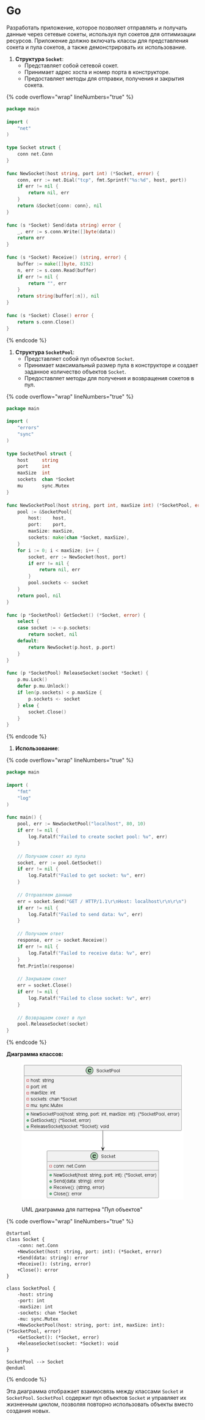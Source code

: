 # Go

Разработать приложение, которое позволяет отправлять и получать данные через сетевые сокеты, используя пул сокетов для оптимизации ресурсов. Приложение должно включать классы для представления сокета и пула сокетов, а также демонстрировать их использование.

1. **Структура `Socket`**:
   * Представляет собой сетевой сокет.
   * Принимает адрес хоста и номер порта в конструкторе.
   * Предоставляет методы для отправки, получения и закрытия сокета.

{% code overflow="wrap" lineNumbers="true" %}
```go
package main

import (
    "net"
)

type Socket struct {
    conn net.Conn
}

func NewSocket(host string, port int) (*Socket, error) {
    conn, err := net.Dial("tcp", fmt.Sprintf("%s:%d", host, port))
    if err != nil {
        return nil, err
    }
    return &Socket{conn: conn}, nil
}

func (s *Socket) Send(data string) error {
    _, err := s.conn.Write([]byte(data))
    return err
}

func (s *Socket) Receive() (string, error) {
    buffer := make([]byte, 8192)
    n, err := s.conn.Read(buffer)
    if err != nil {
        return "", err
    }
    return string(buffer[:n]), nil
}

func (s *Socket) Close() error {
    return s.conn.Close()
}
```
{% endcode %}

1. **Структура `SocketPool`**:
   * Представляет собой пул объектов `Socket`.
   * Принимает максимальный размер пула в конструкторе и создает заданное количество объектов `Socket`.
   * Предоставляет методы для получения и возвращения сокетов в пул.

{% code overflow="wrap" lineNumbers="true" %}
```go
package main

import (
    "errors"
    "sync"
)

type SocketPool struct {
    host     string
    port     int
    maxSize  int
    sockets  chan *Socket
    mu       sync.Mutex
}

func NewSocketPool(host string, port int, maxSize int) (*SocketPool, error) {
    pool := &SocketPool{
        host:    host,
        port:    port,
        maxSize: maxSize,
        sockets: make(chan *Socket, maxSize),
    }
    for i := 0; i < maxSize; i++ {
        socket, err := NewSocket(host, port)
        if err != nil {
            return nil, err
        }
        pool.sockets <- socket
    }
    return pool, nil
}

func (p *SocketPool) GetSocket() (*Socket, error) {
    select {
    case socket := <-p.sockets:
        return socket, nil
    default:
        return NewSocket(p.host, p.port)
    }
}

func (p *SocketPool) ReleaseSocket(socket *Socket) {
    p.mu.Lock()
    defer p.mu.Unlock()
    if len(p.sockets) < p.maxSize {
        p.sockets <- socket
    } else {
        socket.Close()
    }
}
```
{% endcode %}

1. **Использование**:

{% code overflow="wrap" lineNumbers="true" %}
```go
package main

import (
    "fmt"
    "log"
)

func main() {
    pool, err := NewSocketPool("localhost", 80, 10)
    if err != nil {
        log.Fatalf("Failed to create socket pool: %v", err)
    }

    // Получаем сокет из пула
    socket, err := pool.GetSocket()
    if err != nil {
        log.Fatalf("Failed to get socket: %v", err)
    }

    // Отправляем данные
    err = socket.Send("GET / HTTP/1.1\r\nHost: localhost\r\n\r\n")
    if err != nil {
        log.Fatalf("Failed to send data: %v", err)
    }

    // Получаем ответ
    response, err := socket.Receive()
    if err != nil {
        log.Fatalf("Failed to receive data: %v", err)
    }
    fmt.Println(response)

    // Закрываем сокет
    err = socket.Close()
    if err != nil {
        log.Fatalf("Failed to close socket: %v", err)
    }

    // Возвращаем сокет в пул
    pool.ReleaseSocket(socket)
}
```
{% endcode %}

**Диаграмма классов:**

<figure><img src="../../../../../.gitbook/assets/image (42).png" alt=""><figcaption><p>UML диаграмма для паттерна "Пул объектов"</p></figcaption></figure>

{% code overflow="wrap" lineNumbers="true" %}
```plant-uml
@startuml
class Socket {
    -conn: net.Conn
    +NewSocket(host: string, port: int): (*Socket, error)
    +Send(data: string): error
    +Receive(): (string, error)
    +Close(): error
}

class SocketPool {
    -host: string
    -port: int
    -maxSize: int
    -sockets: chan *Socket
    -mu: sync.Mutex
    +NewSocketPool(host: string, port: int, maxSize: int): (*SocketPool, error)
    +GetSocket(): (*Socket, error)
    +ReleaseSocket(socket: *Socket): void
}

SocketPool --> Socket
@enduml
```
{% endcode %}

Эта диаграмма отображает взаимосвязь между классами `Socket` и `SocketPool`. `SocketPool` содержит пул объектов `Socket` и управляет их жизненным циклом, позволяя повторно использовать объекты вместо создания новых.
